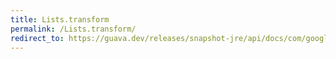 ```yaml
---
title: Lists.transform
permalink: /Lists.transform/
redirect_to: https://guava.dev/releases/snapshot-jre/api/docs/com/google/common/collect/Lists.html#transform-java.util.List-com.google.common.base.Function-
---
```

